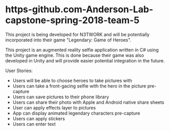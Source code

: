 # https-github.com-Anderson-Lab-capstone-spring-2018-team-5

This project is being developed for N3TWORK and will be potentially incorporated into their game "Legendary: Game of Heroes".

This project is an augmented reality selfie application written in C# using the Unity game engine. This is done because their game was also developed in Unity and will provide easier potential integration in the future. 

User Stories:
 - Users will be able to choose heroes to take pictures with
 - Users can take a front-gacing selfie with the hero in the picture pre-capture
 - Users can save pictures to their phone library
 - Users can share their photo with Apple and Android native share sheets
 - User can apply effects layer to pictures
 - App can display animated legendary characters pre-capture
 - Users can apply stickers
 - Users can enter text
 
 
